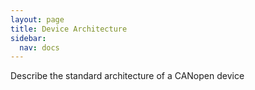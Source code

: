 ```yaml
---
layout: page
title: Device Architecture
sidebar:
  nav: docs
---
```


Describe the standard architecture of a CANopen device

